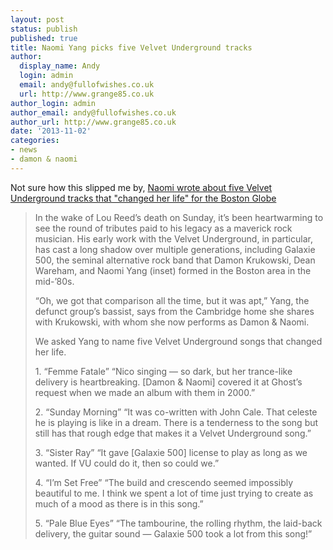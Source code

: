 ```yaml
---
layout: post
status: publish
published: true
title: Naomi Yang picks five Velvet Underground tracks
author:
  display_name: Andy
  login: admin
  email: andy@fullofwishes.co.uk
  url: http://www.grange85.co.uk
author_login: admin
author_email: andy@fullofwishes.co.uk
author_url: http://www.grange85.co.uk
date: '2013-11-02'
categories:
- news
- damon & naomi
---
```

<p>Not sure how this slipped me by, <a href="http://www.bostonglobe.com/arts/music/2013/10/31/high-five-naomi-yang/a4O3kNGh9Aoy8JiAM082FN/story.html?s_campaign=sm_tw">Naomi wrote about five Velvet Underground tracks that "changed her life" for the Boston Globe</a></p>
<blockquote><p>
In the wake of Lou Reed’s death on Sunday, it’s been heartwarming to see the round of tributes paid to his legacy as a maverick rock musician. His early work with the Velvet Underground, in particular, has cast a long shadow over multiple generations, including Galaxie 500, the seminal alternative rock band that Damon Krukowski, Dean Wareham, and Naomi Yang (inset) formed in the Boston area in the mid-’80s.</p>
<p>“Oh, we got that comparison all the time, but it was apt,” Yang, the defunct group’s bassist, says from the Cambridge home she shares with Krukowski, with whom she now performs as Damon & Naomi.</p>
<p>We asked Yang to name five Velvet Underground songs that changed her life.</p>
<p>1. “Femme Fatale” “Nico singing — so dark, but her trance-like delivery is heartbreaking. [Damon & Naomi] covered it at Ghost’s request when we made an album with them in 2000.”</p>
<p>2. “Sunday Morning” “It was co-written with John Cale. That celeste he is playing is like in a dream. There is a tenderness to the song but still has that rough edge that makes it a Velvet Underground song.”</p>
<p>3. “Sister Ray” “It gave [Galaxie 500] license to play as long as we wanted. If VU could do it, then so could we.”</p>
<p>4. “I’m Set Free” “The build and crescendo seemed impossibly beautiful to me. I think we spent a lot of time just trying to create as much of a mood as there is in this song.”</p>
<p>5. “Pale Blue Eyes” “The tambourine, the rolling rhythm, the laid-back delivery, the guitar sound — Galaxie 500 took a lot from this song!”</p></blockquote>
